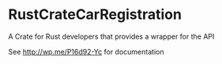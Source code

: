 # RustCrateCarRegistration
A Crate for Rust developers that provides a wrapper for the API

See http://wp.me/P16d92-Yc for documentation
